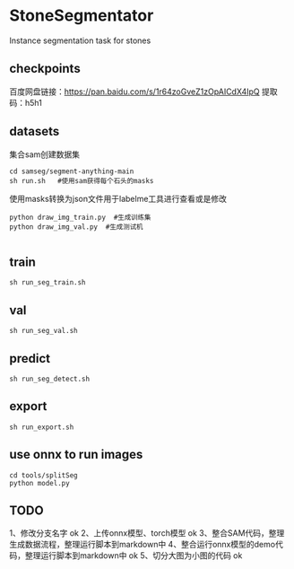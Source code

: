 # StoneSegmentator
Instance segmentation task for stones

## checkpoints
百度网盘链接：https://pan.baidu.com/s/1r64zoGveZ1zOpAICdX4IpQ  提取码：h5h1 

## datasets
集合sam创建数据集
```
cd samseg/segment-anything-main
sh run.sh   #使用sam获得每个石头的masks
```
使用masks转换为json文件用于labelme工具进行查看或是修改
```
python draw_img_train.py  #生成训练集
python draw_img_val.py  #生成测试机
```
```

```

## train
```
sh run_seg_train.sh
```

## val
```
sh run_seg_val.sh
```

## predict
```
sh run_seg_detect.sh
```

## export
```
sh run_export.sh
```

## use onnx to run images
```
cd tools/splitSeg
python model.py
```

## TODO
1、修改分支名字 ok
2、上传onnx模型、torch模型 ok
3、整合SAM代码，整理生成数据流程，整理运行脚本到markdown中 
4、整合运行onnx模型的demo代码，整理运行脚本到markdown中 ok
5、切分大图为小图的代码 ok
